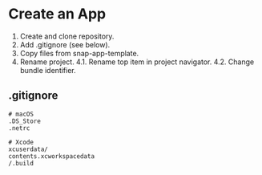 #  Create an App

1. Create and clone repository.
2. Add .gitignore (see below).
3. Copy files from snap-app-template.
4. Rename project.
4.1. Rename top item in project navigator.
4.2. Change bundle identifier.


## .gitignore

```
# macOS
.DS_Store
.netrc

# Xcode
xcuserdata/
contents.xcworkspacedata
/.build
```
